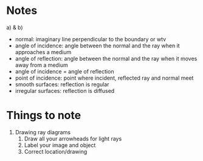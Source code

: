 # Notes

a) & b)

- normal: imaginary line perpendicular to the boundary or wtv
- angle of incidence: angle between the normal and the ray when it approaches a medium
- angle of reflection: angle between the normal and the ray when it moves away from a medium
- angle of incidence = angle of reflection
- point of incidence: point where incident, reflected ray and normal meet
- smooth surfaces: reflection is regular
- irregular surfaces: reflection is diffused

# Things to note

1. Drawing ray diagrams
	1. Draw all your arrowheads for light rays
	2. Label your image and object
	3. Correct location/drawing
